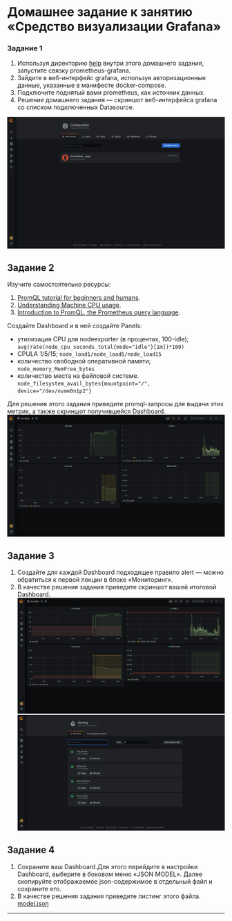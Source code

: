 # Домашнее задание к занятию «Средство визуализации Grafana»

### Задание 1

1. Используя директорию [help](./help) внутри этого домашнего задания, запустите связку prometheus-grafana.
2. Зайдите в веб-интерфейс grafana, используя авторизационные данные, указанные в манифесте docker-compose.
3. Подключите поднятый вами prometheus, как источник данных.
4. Решение домашнего задания — скриншот веб-интерфейса grafana со списком подключенных Datasource.

![alt text](image.png)
## Задание 2

Изучите самостоятельно ресурсы:

1. [PromQL tutorial for beginners and humans](https://valyala.medium.com/promql-tutorial-for-beginners-9ab455142085).
1. [Understanding Machine CPU usage](https://www.robustperception.io/understanding-machine-cpu-usage).
1. [Introduction to PromQL, the Prometheus query language](https://grafana.com/blog/2020/02/04/introduction-to-promql-the-prometheus-query-language/).

Создайте Dashboard и в ней создайте Panels:

- утилизация CPU для nodeexporter (в процентах, 100-idle);
`avg(rate(node_cpu_seconds_total{mode="idle"}[1m])*100)`
- CPULA 1/5/15;
`node_load1/node_load5/node_load15`
- количество свободной оперативной памяти;
`node_memory_MemFree_bytes`
- количество места на файловой системе.
`node_filesystem_avail_bytes{mountpoint="/", device="/dev/nvme0n1p2"}`

Для решения этого задания приведите promql-запросы для выдачи этих метрик, а также скриншот получившейся Dashboard.
![alt text](image-1.png)
## Задание 3

1. Создайте для каждой Dashboard подходящее правило alert — можно обратиться к первой лекции в блоке «Мониторинг».
1. В качестве решения задания приведите скриншот вашей итоговой Dashboard.
![alt text](image-3.png)
![alt text](image-2.png)
## Задание 4

1. Сохраните ваш Dashboard.Для этого перейдите в настройки Dashboard, выберите в боковом меню «JSON MODEL». Далее скопируйте отображаемое json-содержимое в отдельный файл и сохраните его.
1. В качестве решения задания приведите листинг этого файла.
[model.json](model.json)
---


